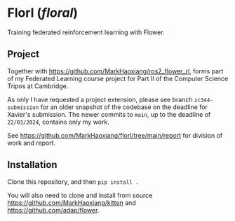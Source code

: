# Florl (*floral*)

Training federated reinforcement learning with Flower.

## Project

Together with https://github.com/MarkHaoxiang/ros2_flower_rl, forms part of my Federated Learning course project for Part II of the Computer Science Tripos at Cambridge.

As only I have requested a project extension, please see branch `zc344-submission` for an older snapshot of the codebase on the deadline for Xavier's submission. The newer commits to `main`, up to the deadline of `22/03/2024`, contains only my work.

See https://github.com/MarkHaoxiang/florl/tree/main/report for division of work and report.


## Installation

Clone this repository, and then `pip install .`

You will also need to clone and install from source https://github.com/MarkHaoxiang/kitten and https://github.com/adap/flower.
